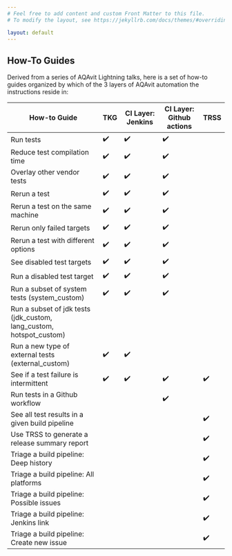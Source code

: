 ```yaml
---
# Feel free to add content and custom Front Matter to this file.
# To modify the layout, see https://jekyllrb.com/docs/themes/#overriding-theme-defaults

layout: default
---
```


## How-To Guides

Derived from a series of AQAvit Lightning talks, here is a set of how-to guides organized by which of the 3 layers of AQAvit automation the instructions reside in:

| How-to Guide | TKG | CI Layer: Jenkins | CI Layer: Github actions | TRSS |
| --- | --- | --- | --- | --- |
| Run tests |  :heavy_check_mark:   |  :heavy_check_mark:   |  :heavy_check_mark:   |     |
| Reduce test compilation time |  :heavy_check_mark:   |  :heavy_check_mark:   |  :heavy_check_mark:   |     |
| Overlay other vendor tests |   :heavy_check_mark:  |  :heavy_check_mark:   |  :heavy_check_mark:   |     |
| Rerun a test |  :heavy_check_mark:   |   :heavy_check_mark:  |  :heavy_check_mark:   |     |
| Rerun a test on the same machine |  :heavy_check_mark:   |  :heavy_check_mark:   |  :heavy_check_mark:   |     |
| Rerun only failed targets |  :heavy_check_mark:   |  :heavy_check_mark:   |  :heavy_check_mark:   |     |
| Rerun a test with different options |  :heavy_check_mark:   |  :heavy_check_mark:   |  :heavy_check_mark:   |     |
| See disabled test targets |   :heavy_check_mark:  |  :heavy_check_mark:   |  :heavy_check_mark:   |     |
| Run a disabled test target |   :heavy_check_mark:  |  :heavy_check_mark:   |  :heavy_check_mark:   |     |
| Run a subset of system tests (system_custom) |   :heavy_check_mark:  |  :heavy_check_mark:   |   :heavy_check_mark:  |     |
| Run a subset of jdk tests (jdk_custom, lang_custom, hotspot_custom) |     |     |     |     |
| Run a new type of external tests (external_custom)| :heavy_check_mark:    |  :heavy_check_mark:   |     |     |
| See if a test failure is intermittent | :heavy_check_mark:  |  :heavy_check_mark:   |  :heavy_check_mark:   |  :heavy_check_mark:   |
| Run tests in a Github workflow |     |     |   :heavy_check_mark:  |     |
| See all test results in a given build pipeline |     |     |     |  :heavy_check_mark:   |
| Use TRSS to generate a release summary report |     |     |     |  :heavy_check_mark:   |
| Triage a build pipeline: Deep history |     |     |     |  :heavy_check_mark:   |
| Triage a build pipeline: All platforms |     |     |     |   :heavy_check_mark:  |
| Triage a build pipeline: Possible issues |     |     |     |  :heavy_check_mark:   |
| Triage a build pipeline: Jenkins link |     |     |     |  :heavy_check_mark:   |
| Triage a build pipeline: Create new issue |     |     |     |  :heavy_check_mark:   |


